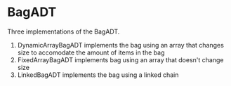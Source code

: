 # BagADT
Three implementations of the BagADT. 
1) DynamicArrayBagADT implements the bag using an array that changes size to accomodate the amount of items in the bag
2) FixedArrayBagADT implements bag using an array that doesn't change size
3) LinkedBagADT implements the bag using a linked chain
